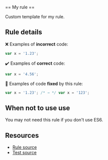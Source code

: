 == My rule ==

Custom template for my rule.

## Rule details

❌ Examples of **incorrect** code:
```js
var x = '1.23';
```

✔️ Examples of **correct** code:
```js
var x = '4.56';
```

🔧 Examples of code **fixed** by this rule:
```js
var x = '1.23'; /* → */ var x = '123';
```

## When not to use use

You may not need this rule if you don't use ES6.

## Resources

* [Rule source](/rules/my-rule.js)
* [Test source](/tests/my-rule.js)
